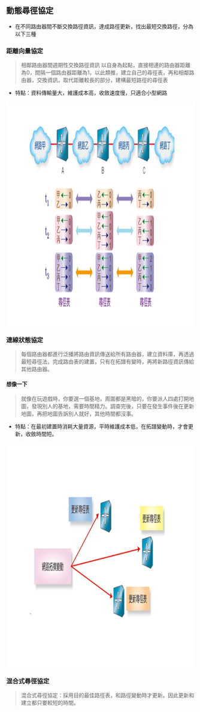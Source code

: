 ## 動態尋徑協定
* 在不同路由器間不斷交換路徑資訊，達成路徑更新，找出最短交換路徑，分為以下三種

### 距離向量協定
> 相鄰路由器間週期性交換路徑資訊
>以自身為起點，直接相連的路由器距離為0，間隔一個路由器距離為1，以此類推，建立自己的尋徑表，再和相鄰路由器，交換資訊，取代距離較長的部分，建構最短路徑的尋徑表 

* 特點：資料傳輸量大，維護成本高，收斂速度慢，只適合小型網路
<img src="pic/DV.png" width="1000" height="600"  align=center />

### 連線狀態協定
 > 每個路由器都進行泛播將路由資訊傳送給所有路由器，建立資料庫，再透過最短尋徑法，完成路由表的建置，只有在拓譜有變時，再將新路徑資訊傳給其他路由器。


#### 想像一下
> 就像在玩遊戲時，你要選一個基地，周圍都是黑暗的，你要派人四處打開地圖，發現別人的基地，需要時間精力。調查完後，只要在發生事件後在更新地圖，再把地圖告訴別人就好，其他時間都沒事。

* 特點：在最初建置時消耗大量資源，平時維護成本低，在拓譜變動時，才會更新，收斂時間短。
<img src="pic/LS.png" width="1000" height="600"  align=center />


### 混合式尋徑協定

>混合式尋徑協定：採用目的最佳路徑表，和路徑變動時才更新。因此更新和建立都只要較短的時間。